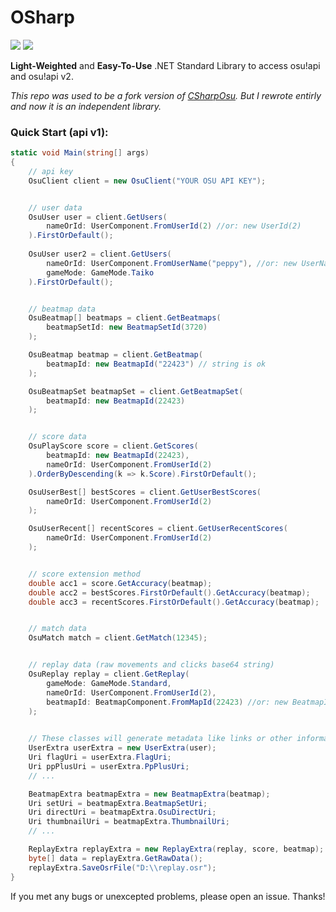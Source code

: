 # OSharp
![](https://img.shields.io/badge/.NETStandard-2.0-blue.svg)
![](https://img.shields.io/badge/license-MIT-green.svg)

**Light-Weighted** and **Easy-To-Use** .NET Standard Library to access osu!api and osu!api v2.

*This repo was used to be a fork version of [CSharpOsu](https://github.com/Xferno2/CSharpOsu). But I rewrote entirly and now it is an independent library.*

### Quick Start (api v1):
```c#
static void Main(string[] args)
{
    // api key
    OsuClient client = new OsuClient("YOUR OSU API KEY");


    // user data
    OsuUser user = client.GetUsers(
        nameOrId: UserComponent.FromUserId(2) //or: new UserId(2)
    ).FirstOrDefault();
    
    OsuUser user2 = client.GetUsers(
        nameOrId: UserComponent.FromUserName("peppy"), //or: new UserName("peppy")
        gameMode: GameMode.Taiko
    ).FirstOrDefault();


    // beatmap data
    OsuBeatmap[] beatmaps = client.GetBeatmaps(
        beatmapSetId: new BeatmapSetId(3720)
    );

    OsuBeatmap beatmap = client.GetBeatmap(
        beatmapId: new BeatmapId("22423") // string is ok
    );

    OsuBeatmapSet beatmapSet = client.GetBeatmapSet(
        beatmapId: new BeatmapId(22423)
    );


    // score data
    OsuPlayScore score = client.GetScores(
        beatmapId: new BeatmapId(22423),
        nameOrId: UserComponent.FromUserId(2)
    ).OrderByDescending(k => k.Score).FirstOrDefault();

    OsuUserBest[] bestScores = client.GetUserBestScores(
        nameOrId: UserComponent.FromUserId(2)
    );

    OsuUserRecent[] recentScores = client.GetUserRecentScores(
        nameOrId: UserComponent.FromUserId(2)
    );


    // score extension method
    double acc1 = score.GetAccuracy(beatmap);
    double acc2 = bestScores.FirstOrDefault().GetAccuracy(beatmap);
    double acc3 = recentScores.FirstOrDefault().GetAccuracy(beatmap);


    // match data
    OsuMatch match = client.GetMatch(12345);


    // replay data (raw movements and clicks base64 string)
    OsuReplay replay = client.GetReplay(
        gameMode: GameMode.Standard,
        nameOrId: UserComponent.FromUserId(2),
        beatmapId: BeatmapComponent.FromMapId(22423) //or: new BeatmapId(22423)
    );
    

    // These classes will generate metadata like links or other information, and provide extensional methods.
    UserExtra userExtra = new UserExtra(user);
    Uri flagUri = userExtra.FlagUri;
    Uri ppPlusUri = userExtra.PpPlusUri;
    // ...

    BeatmapExtra beatmapExtra = new BeatmapExtra(beatmap);
    Uri setUri = beatmapExtra.BeatmapSetUri;
    Uri directUri = beatmapExtra.OsuDirectUri;
    Uri thumbnailUri = beatmapExtra.ThumbnailUri;
    // ...

    ReplayExtra replayExtra = new ReplayExtra(replay, score, beatmap); // Use this class to transform raw data from api to osr file.
    byte[] data = replayExtra.GetRawData();
    replayExtra.SaveOsrFile("D:\\replay.osr");
}
```

If you met any bugs or unexcepted problems, please open an issue. Thanks!
